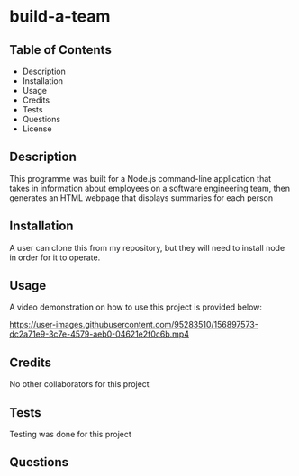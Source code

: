 # build-a-team

## Table of Contents

- Description
- Installation
- Usage
- Credits
- Tests
- Questions
- License

## Description

This programme was built for a Node.js command-line application that takes in information about employees on a software engineering team, then generates an HTML webpage that displays summaries for each person

## Installation

A user can clone this from my repository, but they will need to install node in order for it to operate.

## Usage

A video demonstration on how to use this project is provided below:


https://user-images.githubusercontent.com/95283510/156897573-dc2a71e9-3c7e-4579-aeb0-04621e2f0c6b.mp4



## Credits

No other collaborators for this project

## Tests

Testing was done for this project

## Questions

